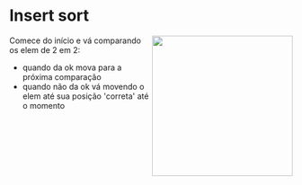 # Insert sort

<img align= "right" width = "250" height = "250" src = "https://user-images.githubusercontent.com/102996679/235319347-70e3dac1-267a-4e16-9999-25c2c26e89d8.png" >
Comece do início e vá comparando os elem de 2 em 2: 

* quando da ok mova para a próxima comparação 
* quando não da ok vá movendo o elem até sua posição 'correta' até o momento

